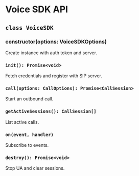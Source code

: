 # Voice SDK API

## `class VoiceSDK`

### constructor(options: VoiceSDKOptions)
Create instance with auth token and server.

### `init(): Promise<void>`
Fetch credentials and register with SIP server.

### `call(options: CallOptions): Promise<CallSession>`
Start an outbound call.

### `getActiveSessions(): CallSession[]`
List active calls.

### `on(event, handler)`
Subscribe to events.

### `destroy(): Promise<void>`
Stop UA and clear sessions.
